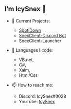 ## I’m IcySnex 👋
- 👀 Current Projects:
  - [SpotiDown](https://github.com/IcySnex/SpotiDown)
  - [SnexClient-Discord Bot](https://github.com/IcySnex/SnexClient-DiscordBot)
  - SnexClient-Launcher
  
  
- 🌱 Languages I code:
  - VB.net,
  - C#,
  - Xalm,
  - Html/Css
  
  
- 📫 How to reach me:
  - Discord: IcySnex#0028
  - YouTube: [IcySnex](https://www.youtube.com/channel/UCiaH5KyxTwmd57tbDLX5gmw)

<!---
IcySnex/IcySnex is a ✨ special ✨ repository because its `README.md` (this file) appears on your GitHub profile.
You can click the Preview link to take a look at your changes.
--->
